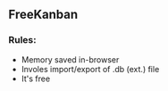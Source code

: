 ## FreeKanban

### Rules:
- Memory saved in-browser
- Involes import/export of .db (ext.) file
- It's free
